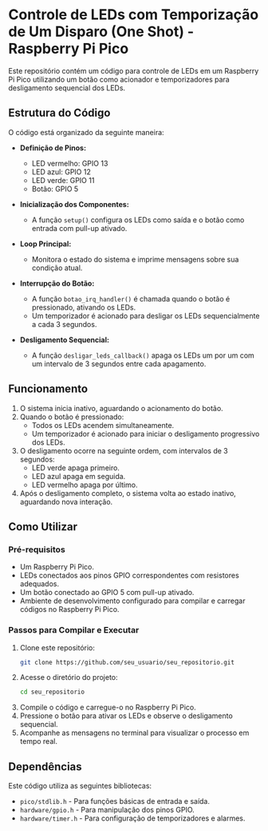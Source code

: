 # Controle de LEDs com Temporização de Um Disparo (One Shot) - Raspberry Pi Pico

Este repositório contém um código para controle de LEDs em um Raspberry Pi Pico utilizando um botão como acionador e temporizadores para desligamento sequencial dos LEDs.

## Estrutura do Código

O código está organizado da seguinte maneira:

- **Definição de Pinos:**
  - LED vermelho: GPIO 13
  - LED azul: GPIO 12
  - LED verde: GPIO 11
  - Botão: GPIO 5

- **Inicialização dos Componentes:**
  - A função `setup()` configura os LEDs como saída e o botão como entrada com pull-up ativado.

- **Loop Principal:**
  - Monitora o estado do sistema e imprime mensagens sobre sua condição atual.

- **Interrupção do Botão:**
  - A função `botao_irq_handler()` é chamada quando o botão é pressionado, ativando os LEDs.
  - Um temporizador é acionado para desligar os LEDs sequencialmente a cada 3 segundos.

- **Desligamento Sequencial:**
  - A função `desligar_leds_callback()` apaga os LEDs um por um com um intervalo de 3 segundos entre cada apagamento.

## Funcionamento

1. O sistema inicia inativo, aguardando o acionamento do botão.
2. Quando o botão é pressionado:
   - Todos os LEDs acendem simultaneamente.
   - Um temporizador é acionado para iniciar o desligamento progressivo dos LEDs.
3. O desligamento ocorre na seguinte ordem, com intervalos de 3 segundos:
   - LED verde apaga primeiro.
   - LED azul apaga em seguida.
   - LED vermelho apaga por último.
4. Após o desligamento completo, o sistema volta ao estado inativo, aguardando nova interação.

## Como Utilizar

### Pré-requisitos

- Um Raspberry Pi Pico.
- LEDs conectados aos pinos GPIO correspondentes com resistores adequados.
- Um botão conectado ao GPIO 5 com pull-up ativado.
- Ambiente de desenvolvimento configurado para compilar e carregar códigos no Raspberry Pi Pico.

### Passos para Compilar e Executar

1. Clone este repositório:
   ```sh
   git clone https://github.com/seu_usuario/seu_repositorio.git
   ```
2. Acesse o diretório do projeto:
   ```sh
   cd seu_repositorio
   ```
3. Compile o código e carregue-o no Raspberry Pi Pico.
4. Pressione o botão para ativar os LEDs e observe o desligamento sequencial.
5. Acompanhe as mensagens no terminal para visualizar o processo em tempo real.

## Dependências

Este código utiliza as seguintes bibliotecas:
- `pico/stdlib.h` - Para funções básicas de entrada e saída.
- `hardware/gpio.h` - Para manipulação dos pinos GPIO.
- `hardware/timer.h` - Para configuração de temporizadores e alarmes.
